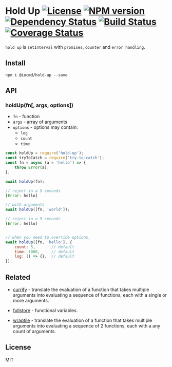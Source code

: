# Hold Up [![License][LicenseIMGURL]][LicenseURL] [![NPM version][NPMIMGURL]][NPMURL] [![Dependency Status][DependencyStatusIMGURL]][DependencyStatusURL] [![Build Status][BuildStatusIMGURL]][BuildStatusURL] [![Coverage Status][CoverageIMGURL]][CoverageURL]

`hold up` is `setInterval` with `promises`, `counter` and `error handling`.

## Install

`npm i @iocmd/hold-up --save`

## API

### holdUp(fn[, args, options])

- `fn` - function
- `args` - array of arguments
- `options` - options may contain:
  - `log`
  - `count`
  - `time`

```js
const holdUp = require('hold-up');
const tryToCatch = require('try-to-catch');
const fn = async (a = 'hello') => {
    throw Error(a);
};

await holdUp(fn);

// reject in a 5 seconds
[Error: hello]

// with arguments
await holdUp([fn, 'world']);

// reject in a 5 seconds
[Error: hello]


// when you need to override options,
await holdUp([fn, 'hello'], {
    count: 5,       // default
    time: 1000,     // default
    log: () => {},  // default
});
```

## Related

- [currify](https://github.com/coderaiser/currify "currify") - translate the evaluation of a function that takes multiple arguments into evaluating a sequence of functions, each with a single or more arguments.

- [fullstore](https://github.com/coderaiser/fullstore "fullstore") - functional variables.

- [wraptile](https://github.com/coderaiser/wraptile "wraptile") - translate the evaluation of a function that takes multiple arguments into evaluating a sequence of 2 functions, each with a any count of arguments.

## License

MIT

[NPMIMGURL]:                https://img.shields.io/npm/v/@iocmd/hold-up.svg?style=flat
[BuildStatusIMGURL]:        https://travis-ci.com/iocmd/hold-up.svg?branch=master
[DependencyStatusIMGURL]:   https://img.shields.io/david/iocmd/hold-up.svg?style=flat
[LicenseIMGURL]:            https://img.shields.io/badge/license-MIT-317BF9.svg?style=flat
[NPMURL]:                   https://npmjs.org/package/@iocmd/hold-up "npm"
[BuildStatusURL]:           https://travis-ci.com/iocmd/hold-up  "Build Status"
[DependencyStatusURL]:      https://david-dm.org/iocmd/hold-up "Dependency Status"
[LicenseURL]:               https://tldrlegal.com/license/mit-license "MIT License"

[CoverageURL]:              https://coveralls.io/github/iocmd/hold-up?branch=master
[CoverageIMGURL]:           https://coveralls.io/repos/iocmd/hold-up/badge.svg?branch=master&service=github
